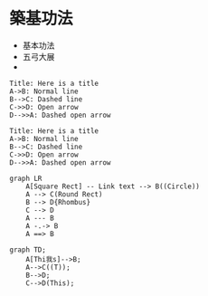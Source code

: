# 築基功法

* 基本功法
* 五弓大展
* 


``` sequence
Title: Here is a title
A->B: Normal line
B-->C: Dashed line
C->>D: Open arrow
D-->>A: Dashed open arrow
```

``` sequence-hand
Title: Here is a title
A->B: Normal line
B-->C: Dashed line
C->>D: Open arrow
D-->>A: Dashed open arrow
```


```mermaid
graph LR
    A[Square Rect] -- Link text --> B((Circle))
    A --> C(Round Rect)
    B --> D{Rhombus}
    C --> D
    A --- B
    A -.-> B
    A ==> B
```



```mermaid
graph TD;
    A[Thi我s]-->B;
    A-->C((T));
    B-->D;
    C-->D(This);
```


